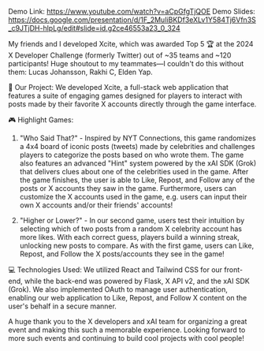 Demo Link: https://www.youtube.com/watch?v=aCpGfgTjQOE
Demo Slides: https://docs.google.com/presentation/d/1F_2MuIiBKDf3eXLv1Y584Tj6Vfn3S_c9JTjDH-hlpLg/edit#slide=id.g2ce46553a23_0_324

My friends and I developed Xcite, which was awarded Top 5 🏆 at the 2024 X Developer Challenge (formerly Twitter) out of ~35 teams and ~120 participants! Huge shoutout to my teammates—I couldn't do this without them: Lucas Johansson, Rakhi C, Elden Yap.

🌟 Our Project: We developed Xcite, a full-stack web application that features a suite of engaging games designed for players to interact with posts made by their favorite X accounts directly through the game interface.

🎮 Highlight Games:
1. "Who Said That?" - Inspired by NYT Connections, this game randomizes a 4x4 board of iconic posts (tweets) made by celebrities and challenges players to categorize the posts based on who wrote them. The game also features an advanced "Hint" system powered by the xAI SDK (Grok) that delivers clues about one of the celebrities used in the game. After the game finishes, the user is able to Like, Repost, and Follow any of the posts or X accounts they saw in the game. Furthermore, users can customize the X accounts used in the game, e.g. users can input their own X accounts and/or their friends' accounts!

2. "Higher or Lower?" - In our second game, users test their intuition by selecting which of two posts from a random X celebrity account has more likes. With each correct guess, players build a winning streak, unlocking new posts to compare. As with the first game, users can Like, Repost, and Follow the X posts/accounts they see in the game!

💻 Technologies Used: We utilized React and Tailwind CSS for our front-end, while the back-end was powered by Flask, X API v2, and the xAI SDK (Grok). We also implemented OAuth to manage user authentication, enabling our web application to Like, Repost, and Follow X content on the user's behalf in a secure manner.

A huge thank you to the X developers and xAI team for organizing a great event and making this such a memorable experience. Looking forward to more such events and continuing to build cool projects with cool people!
